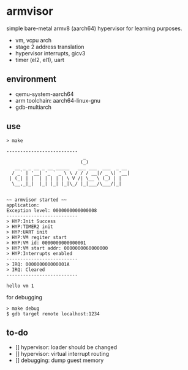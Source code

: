# armvisor
simple bare-metal armv8 (aarch64) hypervisor for learning purposes.

* vm, vcpu arch
* stage 2 address translation
* hypervisor interrupts, gicv3
* timer (el2, el1), uart

## environment
- qemu-system-aarch64
- arm toolchain: aarch64-linux-gnu
- gdb-multiarch


## use
```
> make
```


```
--------------------------
                            _                
                           (_)               
   __ _ _ __ _ __ _____   ___ ___  ___  _ __ 
  / _` | '__| '_ ` _ \ \ / / / __|/ _ \| '__|
 | (_| | |  | | | | | \ V /| \__ \ (_) | |   
  \__,_|_|  |_| |_| |_|\_/ |_|___/\___/|_|   
                                             
                                             
~~ armvisor started ~~
application: 
Exception level: 0000000000000008
--------------------------
> HYP:Init Success
> HYP:TIMER2 init
> HYP:UART init
> HYP:VM regiter start
> HYP:VM id: 0000000000000001
> HYP:VM start addr: 0000000060000000
> HYP:Interrupts enabled
--------------------------
> IRQ: 000000000000001A
> IRQ: Cleared
--------------------------

hello vm 1
```


for debugging
```
> make debug
$ gdb target remote localhost:1234
```

## to-do
- [] hypervisor: loader should be changed
- [] hypervisor: virtual interrupt routing
- [] debugging: dump guest memory

